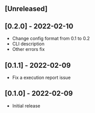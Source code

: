 ## [Unreleased]

## [0.2.0] - 2022-02-10

- Change config format from 0.1 to 0.2
- CLI description
- Other errors fix

## [0.1.1] - 2022-02-09

- Fix a execution report issue

## [0.1.0] - 2022-02-09

- Initial release
